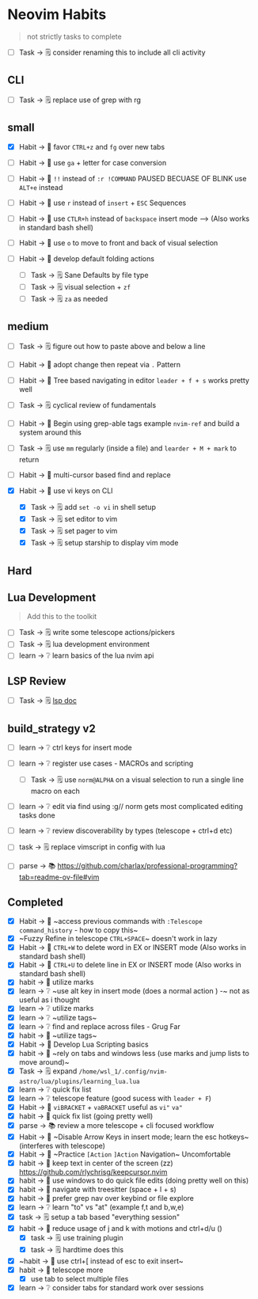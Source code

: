 # Neovim Habits

> not strictly tasks to complete

- [ ] Task -> 🗒️ consider renaming this to include all cli activity

## CLI

- [ ] Task -> 🗒️ replace use of grep with rg

## small

- [x] Habit -> 🏃 favor `CTRL+z` and `fg` over new tabs
- [ ] Habit -> 🏃 use `ga` + letter for case conversion
- [ ] Habit -> 🏃 `!!` instead of `:r !COMMAND` PAUSED BECUASE OF BLINK use `ALT+e` instead
- [ ] Habit -> 🏃 use `r` instead of `insert` + `ESC` Sequences
- [ ] Habit -> 🏃 use `CTLR+h` instead of `backspace` insert mode --> (Also works in standard bash shell)
- [ ] Habit -> 🏃 use `o` to move to front and back of visual selection

- [ ] Habit -> 🏃 develop default folding actions
  - [ ] Task -> 🗒️ Sane Defaults by file type
  - [ ] Task -> 🗒️ visual selection + `zf`
  - [ ] Task -> 🗒️ `za` as needed

## medium

- [ ] Task -> 🗒️ figure out how to paste above and below a line
- [ ] Habit -> 🏃 adopt change then repeat via `.` Pattern

- [ ] Habit -> 🏃 Tree based navigating in editor `leader + f + s` works pretty well
- [ ] Task -> 🗒️ cyclical review of fundamentals
- [ ] Habit -> 🏃 Begin using grep-able tags example `nvim-ref` and build a system around this
- [ ] Task -> 🗒️ use `mm` regularly (inside a file) and `learder + M + mark` to return

- [ ] Habit -> 🏃 multi-cursor based find and replace
- [x] Habit -> 🏃 use vi keys on CLI
  - [x] Task -> 🗒️ add `set -o vi` in shell setup
  - [x] Task -> 🗒️ set editor to vim
  - [x] Task -> 🗒️ set pager to vim
  - [x] Task -> 🗒️ setup starship to display vim mode

## Hard

## Lua Development

> Add this to the toolkit

- [ ] Task -> 🗒️ write some telescope actions/pickers
- [ ] Task -> 🗒️ lua development environment
- [ ] learn -> ❔ learn basics of the lua nvim api

## LSP Review

- [ ] Task -> 🗒️ [lsp doc](../IDE_Rebuild_References/nvim_ref_LSP_Info.md)

## build_strategy v2

- [ ] learn -> ❔ ctrl keys for insert mode
- [ ] learn -> ❔ register use cases - MACROs and scripting
  - [ ] Task -> 🗒️ use `norm@ALPHA` on a visual selection to run a single line macro on each
- [ ] learn -> ❔ edit via find using :g/<pattern>/ norm gets most complicated editing tasks done

- [ ] learn -> ❔ review discoverability by types (telescope + ctrl+d etc)
- [ ] task -> 🗒️ replace vimscript in config with lua

- [ ] parse -> 📚 https://github.com/charlax/professional-programming?tab=readme-ov-file#vim

## Completed

- [x] Habit -> 🏃 ~access previous commands with `:Telescope command_history` - how to copy this~
- [x] ~Fuzzy Refine in telescope `CTRL+SPACE`~ doesn't work in lazy
- [x] Habit -> 🏃 `CTRL+W` to delete word in EX or INSERT mode (Also works in standard bash shell)
- [x] Habit -> 🏃 `CTRL+U` to delete line in EX or INSERT mode (Also works in standard bash shell)
- [x] habit -> 🏃 utilize marks
- [x] learn -> ❔ ~use alt key in insert mode (does a normal action ) -~ not as useful as i thought
- [x] learn -> ❔ utilize marks
- [x] learn -> ❔ ~utilize tags~
- [x] learn -> ❔ find and replace across files - Grug Far
- [x] habit -> 🏃 ~utilize tags~
- [x] Habit -> 🏃 Develop Lua Scripting basics
- [x] habit -> 🏃 ~rely on tabs and windows less (use marks and jump lists to move around)~
- [x] Task -> 🗒️ expand `/home/wsl_1/.config/nvim-astro/lua/plugins/learning_lua.lua`
- [x] learn -> ❔ quick fix list
- [x] learn -> ❔ telescope feature (good sucess with `leader + F`)
- [x] Habit -> 🏃 `viBRACKET` + `vaBRACKET` useful as `vi"` `va"`
- [x] habit -> 🏃 quick fix list (going pretty well)
- [x] parse -> 📚 review a more telescope + cli focused workflow
- [x] Habit -> 🏃 ~Disable Arrow Keys in insert mode; learn the esc hotkeys~ (interferes with telescope)
- [x] Habit -> 🏃 ~Practice `[Action` `]Action` Navigation~ Uncomfortable
- [x] habit -> 🏃 keep text in center of the screen (zz) https://github.com/rlychrisg/keepcursor.nvim
- [x] habit -> 🏃 use windows to do quick file edits (doing pretty well on this)
- [x] habit -> 🏃 navigate with treesitter (space + l + s)
- [x] habit -> 🏃 prefer grep nav over keybind or file explore
- [x] learn -> ❔ learn "to" vs "at" (example f,t and b,w,e)
- [x] task -> 🗒️ setup a tab based "everything session"
- [x] habit -> 🏃 reduce usage of j and k with motions and ctrl+d/u ()
  - [x] task -> 🗒️ use training plugin
  - [x] task -> 🗒️ hardtime does this
- [x] ~habit -> 🏃 use ctrl+[ instead of esc to exit insert~
- [x] habit -> 🏃 telescope more
  - [x] use tab to select multiple files
- [x] learn -> ❔ consider tabs for standard work over sessions

